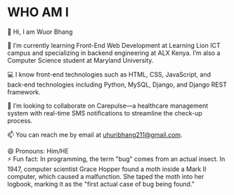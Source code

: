 # WHO AM I


👋 Hi, I am Wuor Bhang

🌱 I’m currently learning Front-End Web Development at Learning Lion ICT campus and specializing in backend engineering at ALX Kenya. I’m also a Computer Science student at Maryland University.

💻 I know front-end technologies such as HTML, CSS, JavaScript, and back-end technologies including Python, MySQL, Django, and Django REST framework.

💞️ I’m looking to collaborate on Carepulse—a healthcare management system with real-time SMS notifications to streamline the check-up process.

📫 You can reach me by email at uhuribhang211@gmail.com.

😄 Pronouns: Him/HE  
⚡ Fun fact: In programming, the term "bug" comes from an actual insect. In 1947, computer scientist Grace Hopper found a moth inside a Mark II computer, which caused a malfunction. She taped the moth into her logbook, marking it as the "first actual case of bug being found."
